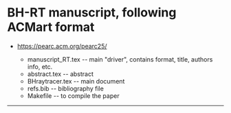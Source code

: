 # BH-RT manuscript, following ACMart format

* https://pearc.acm.org/pearc25/

  - manuscript_RT.tex  --  main "driver", contains format, title, authors info, etc.
  - abstract.tex -- abstract
  - BHraytracer.tex -- main document
  - refs.bib -- bibliography file
  - Makefile -- to compile the paper

---
